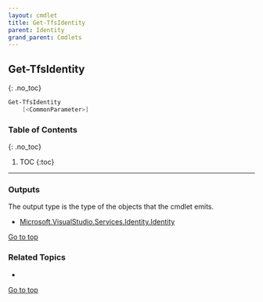 ```yaml
---
layout: cmdlet
title: Get-TfsIdentity
parent: Identity
grand_parent: Cmdlets
---
```

## Get-TfsIdentity
{: .no_toc}



```powershell
Get-TfsIdentity
    [<CommonParameter>]

```

### Table of Contents
{: .no_toc}

1. TOC
{:toc}

-----

### Outputs

The output type is the type of the objects that the cmdlet emits.

* [Microsoft.VisualStudio.Services.Identity.Identity](https://docs.microsoft.com/en-us/dotnet/api/Microsoft.VisualStudio.Services.Identity.Identity)

[Go to top](#get-tfsidentity)

### Related Topics

* 


[Go to top](#get-tfsidentity)

